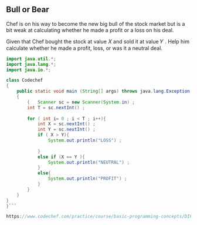 ## Bull or Bear 
Chef is on his way to become the new big bull of the stock market but is a bit weak at calculating whether he made a profit or a loss on his deal.

Given that Chef bought the stock at value 
𝑋
 and sold it at value 
𝑌
. Help him calculate whether he made a profit, loss, or was it a neutral deal.


```java
import java.util.*;
import java.lang.*;
import java.io.*;

class Codechef
{
	public static void main (String[] args) throws java.lang.Exception
	{
		{   Scanner sc = new Scanner(System.in) ;
		int T = sc.nextInt() ;
		
        for ( int i= 0 ; i < T ; i++){
            int X = sc.nextInt() ;
            int Y = sc.nextInt() ;
            if ( X > Y){
                System.out.println("LOSS") ;
                
            }
            else if (X == Y ){
                System.out.println("NEUTRAL") ;
            }
            else{
                System.out.println("PROFIT") ;
            }
        }
	}
}
}```

https://www.codechef.com/practice/course/basic-programming-concepts/DIFF500/problems/BULLBEAR
